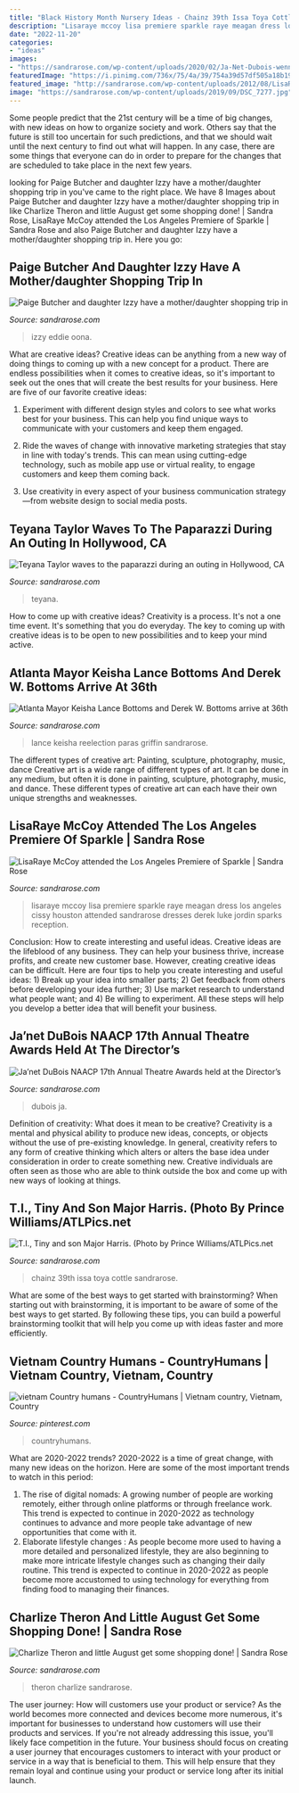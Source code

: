```yaml
---
title: "Black History Month Nursery Ideas - Chainz 39th Issa Toya Cottle Sandrarose"
description: "Lisaraye mccoy lisa premiere sparkle raye meagan dress los angeles cissy houston attended sandrarose dresses derek luke jordin sparks reception"
date: "2022-11-20"
categories:
- "ideas"
images:
- "https://sandrarose.com/wp-content/uploads/2020/02/Ja-Net-Dubois-wenn1145273-762x1500.jpg"
featuredImage: "https://i.pinimg.com/736x/75/4a/39/754a39d57df505a18b191a162078afe9.jpg"
featured_image: "http://sandrarose.com/wp-content/uploads/2012/08/LisaRaye-sparkle_screening_inside_arrivals_174_wenn4036851.jpg"
image: "https://sandrarose.com/wp-content/uploads/2019/09/DSC_7277.jpg"
---
```



Some people predict that the 21st century will be a time of big changes, with new ideas on how to organize society and work. Others say that the future is still too uncertain for such predictions, and that we should wait until the next century to find out what will happen. In any case, there are some things that everyone can do in order to prepare for the changes that are scheduled to take place in the next few years.

	

		
looking for Paige Butcher and daughter Izzy have a mother/daughter shopping trip in you've came to the right place. We have 8 Images about Paige Butcher and daughter Izzy have a mother/daughter shopping trip in like Charlize Theron and little August get some shopping done! | Sandra Rose, LisaRaye McCoy attended the Los Angeles Premiere of Sparkle | Sandra Rose and also Paige Butcher and daughter Izzy have a mother/daughter shopping trip in. Here you go:
		
    
## Paige Butcher And Daughter Izzy Have A Mother/daughter Shopping Trip In

<img loading=lazy src="https://sandrarose.com/wp-content/uploads/2018/04/BGUS_1192488_027-1000x1500.jpg" onerror="this.onerror=null;this.src='https://tse4.mm.bing.net/th?id=OIP.XWOiUe7iD4lR6A8PExHnUAHaLH&amp;pid=15.1';" alt="Paige Butcher and daughter Izzy have a mother/daughter shopping trip in">

_Source: sandrarose.com_

>izzy eddie oona. 

	

What are creative ideas?
Creative ideas can be anything from a new way of doing things to coming up with a new concept for a product. There are endless possibilities when it comes to creative ideas, so it's important to seek out the ones that will create the best results for your business. Here are five of our favorite creative ideas: 
1. Experiment with different design styles and colors to see what works best for your business. This can help you find unique ways to communicate with your customers and keep them engaged.

2. Ride the waves of change with innovative marketing strategies that stay in line with today's trends. This can mean using cutting-edge technology, such as mobile app use or virtual reality, to engage customers and keep them coming back. 

3. Use creativity in every aspect of your business communication strategy—from website design to social media posts.

    
## Teyana Taylor Waves To The Paparazzi During An Outing In Hollywood, CA

<img loading=lazy src="https://sandrarose.com/wp-content/uploads/2018/06/BGUS_1259136_004.jpg" onerror="this.onerror=null;this.src='https://tse1.mm.bing.net/th?id=OIP.Uvlnoj-ja10VFPq4uSNsEwHaLH&amp;pid=15.1';" alt="Teyana Taylor waves to the paparazzi during an outing in Hollywood, CA">

_Source: sandrarose.com_

>teyana. 

	

How to come up with creative ideas?
Creativity is a process. It's not a one time event. It's something that you do everyday. The key to coming up with creative ideas is to be open to new possibilities and to keep your mind active.

    
## Atlanta Mayor Keisha Lance Bottoms And Derek W. Bottoms Arrive At 36th

<img loading=lazy src="http://sandrarose.com/wp-content/uploads/2020/01/Keisha-Lance-Bottoms-Derek-W.-Bottoms-GettyImages-650x879.jpg" onerror="this.onerror=null;this.src='https://tse4.mm.bing.net/th?id=OIP.s2lVDdba29zY0yrinIMgigHaKA&amp;pid=15.1';" alt="Atlanta Mayor Keisha Lance Bottoms and Derek W. Bottoms arrive at 36th">

_Source: sandrarose.com_

>lance keisha reelection paras griffin sandrarose. 

	

The different types of creative art: Painting, sculpture, photography, music, dance
Creative art is a wide range of different types of art. It can be done in any medium, but often it is done in painting, sculpture, photography, music, and dance. These different types of creative art can each have their own unique strengths and weaknesses.

    
## LisaRaye McCoy Attended The Los Angeles Premiere Of Sparkle | Sandra Rose

<img loading=lazy src="http://sandrarose.com/wp-content/uploads/2012/08/LisaRaye-sparkle_screening_inside_arrivals_174_wenn4036851.jpg" onerror="this.onerror=null;this.src='https://tse2.mm.bing.net/th?id=OIP.Y6uaC8w5W8KoGwVRm9FAOgHaLH&amp;pid=15.1';" alt="LisaRaye McCoy attended the Los Angeles Premiere of Sparkle | Sandra Rose">

_Source: sandrarose.com_

>lisaraye mccoy lisa premiere sparkle raye meagan dress los angeles cissy houston attended sandrarose dresses derek luke jordin sparks reception. 

	

Conclusion: How to create interesting and useful ideas.
Creative ideas are the lifeblood of any business. They can help your business thrive, increase profits, and create new customer base. However, creating creative ideas can be difficult. Here are four tips to help you create interesting and useful ideas: 1) Break up your idea into smaller parts; 2) Get feedback from others before developing your idea further; 3) Use market research to understand what people want; and 4) Be willing to experiment. All these steps will help you develop a better idea that will benefit your business.

    
## Ja’net DuBois NAACP 17th Annual Theatre Awards Held At The Director’s

<img loading=lazy src="https://sandrarose.com/wp-content/uploads/2020/02/Ja-Net-Dubois-wenn1145273-762x1500.jpg" onerror="this.onerror=null;this.src='https://tse1.mm.bing.net/th?id=OIP.71pYVrh86TJqrCr56FZs_gHaOl&amp;pid=15.1';" alt="Ja’net DuBois NAACP 17th Annual Theatre Awards held at the Director’s">

_Source: sandrarose.com_

>dubois ja. 

	

Definition of creativity: What does it mean to be creative?
Creativity is a mental and physical ability to produce new ideas, concepts, or objects without the use of pre-existing knowledge. In general, creativity refers to any form of creative thinking which alters or alters the base idea under consideration in order to create something new. Creative individuals are often seen as those who are able to think outside the box and come up with new ways of looking at things.

    
## T.I., Tiny And Son Major Harris. (Photo By Prince Williams/ATLPics.net

<img loading=lazy src="https://sandrarose.com/wp-content/uploads/2019/09/DSC_7277.jpg" onerror="this.onerror=null;this.src='https://tse1.mm.bing.net/th?id=OIP.Op55qhoGwpuwxR_9fZu8uwHaJ_&amp;pid=15.1';" alt="T.I., Tiny and son Major Harris. (Photo by Prince Williams/ATLPics.net">

_Source: sandrarose.com_

>chainz 39th issa toya cottle sandrarose. 

	

What are some of the best ways to get started with brainstorming?
When starting out with brainstorming, it is important to be aware of some of the best ways to get started. By following these tips, you can build a powerful brainstorming toolkit that will help you come up with ideas faster and more efficiently.

    
## Vietnam Country Humans - CountryHumans | Vietnam Country, Vietnam, Country

<img loading=lazy src="https://i.pinimg.com/736x/75/4a/39/754a39d57df505a18b191a162078afe9.jpg" onerror="this.onerror=null;this.src='https://tse4.mm.bing.net/th?id=OIP.0pjKnoOkOwDUDb4MJI80GQHaL_&amp;pid=15.1';" alt="vietnam Country humans - CountryHumans | Vietnam country, Vietnam, Country">

_Source: pinterest.com_

>countryhumans. 

	

What are 2020-2022 trends?
2020-2022 is a time of great change, with many new ideas on the horizon. Here are some of the most important trends to watch in this period: 
1. The rise of digital nomads: A growing number of people are working remotely, either through online platforms or through freelance work. This trend is expected to continue in 2020-2022 as technology continues to advance and more people take advantage of new opportunities that come with it. 
2. Elaborate lifestyle changes : As people become more used to having a more detailed and personalized lifestyle, they are also beginning to make more intricate lifestyle changes such as changing their daily routine. This trend is expected to continue in 2020-2022 as people become more accustomed to using technology for everything from finding food to managing their finances. 

    
## Charlize Theron And Little August Get Some Shopping Done! | Sandra Rose

<img loading=lazy src="https://sandrarose.com/wp-content/uploads/2018/04/BGUS_1198099_013-1000x1500.jpg" onerror="this.onerror=null;this.src='https://tse3.mm.bing.net/th?id=OIP.hGIO8nRkEflyVlpEy5fIxQHaLH&amp;pid=15.1';" alt="Charlize Theron and little August get some shopping done! | Sandra Rose">

_Source: sandrarose.com_

>theron charlize sandrarose. 

	

The user journey: How will customers use your product or service?
As the world becomes more connected and devices become more numerous, it's important for businesses to understand how customers will use their products and services. If you're not already addressing this issue, you'll likely face competition in the future.
Your business should focus on creating a user journey that encourages customers to interact with your product or service in a way that is beneficial to them. This will help ensure that they remain loyal and continue using your product or service long after its initial launch.

